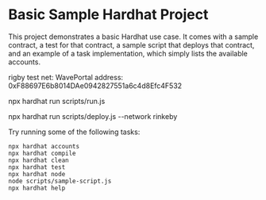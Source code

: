 # Basic Sample Hardhat Project

This project demonstrates a basic Hardhat use case. It comes with a sample contract, a test for that contract, a sample script that deploys that contract, and an example of a task implementation, which simply lists the available accounts.

rigby test net: WavePortal address:  0xF88697E6b8014DAe0942827551a6c4d8Efc4F532

npx hardhat run scripts/run.js 

npx hardhat run scripts/deploy.js --network rinkeby

Try running some of the following tasks:

```shell
npx hardhat accounts
npx hardhat compile
npx hardhat clean
npx hardhat test
npx hardhat node
node scripts/sample-script.js
npx hardhat help
```
